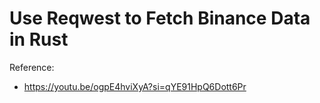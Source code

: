 # Use Reqwest to Fetch Binance Data in Rust



Reference:
- https://youtu.be/ogpE4hviXyA?si=qYE91HpQ6Dott6Pr
